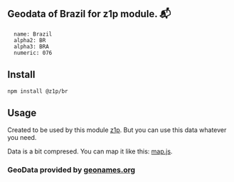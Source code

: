 
## Geodata of Brazil for z1p module. :mailbox_with_mail:

```
  name: Brazil
  alpha2: BR
  alpha3: BRA
  numeric: 076
```

## Install

```
npm install @z1p/br
```

## Usage

Created to be used by this module [z1p](https://github.com/vzhufk/z1p).
But you can use this data whatever you need.

Data is a bit compresed. You can map it like this: [map.js](https://github.com/vzhufk/z1p/blob/master/src/map.js).

### GeoData provided by **[geonames.org](http://www.geonames.org/)**
